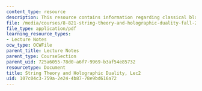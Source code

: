 ```yaml
---
content_type: resource
description: This resource contains information regarding classical black hole geometry.
file: /media/courses/8-821-string-theory-and-holographic-duality-fall-2014/107c04c3759a2e244b8778e9bd616a72_MIT8_821S15_Lec2.pdf
file_type: application/pdf
learning_resource_types:
- Lecture Notes
ocw_type: OCWFile
parent_title: Lecture Notes
parent_type: CourseSection
parent_uid: 725a6055-78d0-a6f7-9969-b3af54e85732
resourcetype: Document
title: String Theory and Holographic Duality, Lec2
uid: 107c04c3-759a-2e24-4b87-78e9bd616a72
---
```

